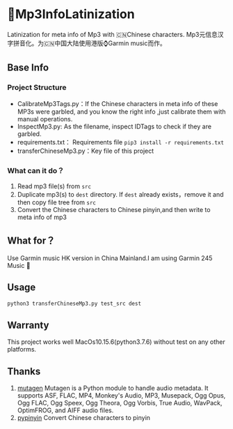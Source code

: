 # 🎵Mp3InfoLatinization

Latinization for meta info of Mp3 with 🇨🇳Chinese characters. Mp3元信息汉字拼音化。为🇨🇳中国大陆使用港版⌚️Garmin music而作。

## Base Info

### Project Structure
- CalibrateMp3Tags.py：If the Chinese characters in meta info of these MP3s were garbled, and you know the right info
,just calibrate them with manual operations.
- InspectMp3.py: As the filename, inspect IDTags to check if they are garbled.
- requirements.txt： Requirements file `pip3 install -r requirements.txt`
- transferChineseMp3.py：Key file of this project

### What can it do？
1. Read mp3 file(s) from `src`
2. Duplicate mp3(s) to `dest` directory. If `dest` already exists，remove it and then copy file tree from `src`
3. Convert the Chinese characters to Chinese pinyin,and then write to meta info of mp3

## What for？

Use Garmin music HK version in China Mainland.I am using Garmin 245 Music 🎵

## Usage

```bash
python3 transferChineseMp3.py test_src dest
```

## Warranty
This project works well MacOs10.15.6(python3.7.6) without test on any other platforms.

## Thanks

1. [mutagen](https://github.com/quodlibet/mutagen) Mutagen is a Python module to handle audio metadata. It supports ASF,
   FLAC, MP4, Monkey's Audio, MP3, Musepack, Ogg Opus, Ogg FLAC, Ogg Speex, Ogg Theora, Ogg Vorbis, True Audio, WavPack,
   OptimFROG, and AIFF audio files.
2. [pypinyin](https://github.com/mozillazg/python-pinyin) Convert Chinese characters to pinyin